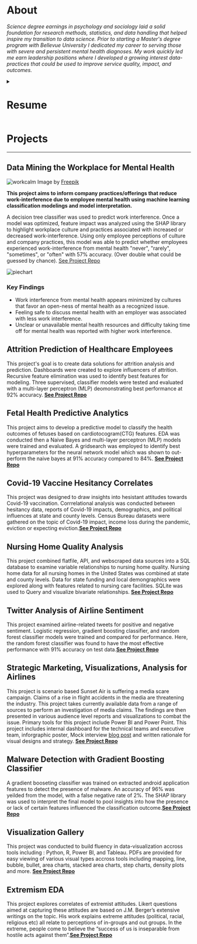 # About
*Science degree earnings in psychology and sociology laid a solid foundation for research methods, statistics, and data handling that helped inspire my transition to data science. Prior to starting a Master's degree program with Bellevue University I dedicated my career to serving those with severe and persistent mental health diagnoses. My work quickly led me earn leadership positions where I developed a growing interest data-practices that could be used to improve service quality, impact, and outcomes.*

<details markdown="1">
   <summary><H1>Resume</H1></summary>  
    
   ## Technical Skills  
   
   ---
   
   **Languages:** Python, R, SQL  
   **Software:** Tableau, Power BI, Excel, Hadoop, Spark, HBase  
   **Methods:** Statistics, data mining, web-scraping, cleaning, transformation, machine learning, visualization, dashboarding.
   
   ## Education  
   
   ---
   
   M.S. Data Science  
   B.S. Sociology   
   B.S. Psychology   
   
## Work Experience  

---

### Data Analyst Intern @ DataNicely
*Omaha, NE ( Jan 2024 - Present)*
* Provision of ad-hoc data cleaning, transformation, and reporting to meet client needs. 
* Automated file cleaning and transformation with Power Query and Power BI to reduce labor and data redundancy.
* Repaired/reformatted existing Tableau dashboard solutions to improve performance and consistency.

### Research Analyst @ United Way of the Midlands
*Omaha, NE ( June 2023 - Oct 2023)*
* Identified Omaha area service gaps through team-based, qualitative, meta-analysis and coding of external reports.
* Analyzed internal 211 caller data to identify intersection of top needs with top unmet needs.
* Influenced grantmaking changes through reporting on post-covid philanthropic trends and non-profit feedback. 
* Co-Authorship of their 2023 Community Needs Assessment and full authorship of assigned blogs. 
* Used Excel, Python, and Power BI to perform ad hoc analysis on volunteer engagement and donation.
  
</details>    

# Projects

 ---

## Data Mining the Workplace for Mental Health

![workcalm](/docs/assets/img/workcalm2.jpg) Image by <a href="https://www.freepik.com/free-vector/organic-flat-business-person-meditating_13404860.htm#query=work%20stress%20illustration&position=0&from_view=keyword&track=ais&uuid=54d997d2-295c-4bbf-b840-bd90d710e3cf">Freepik</a>

**This project aims to inform company practices/offerings that reduce work-interference due to employee mental health using machine learning classification modelings and model interpretation.**
  
A decision tree classifier was used to predict work interference. Once a model was optimized, feature impact was analyzed using the SHAP library to highlight workplace culture and practices associated with increased or decreased work-interference. Using only employee perceptions of culture and company practices, this model was able to predict whether employees experienced work-interference from mental health "never", "rarely", "sometimes", or "often" with 57% accuracy. (Over double what could be guessed by chance). [See Project Repo](https://github.com/halepino/WorkplaceCulture_DataMining)

![piechart](/docs/assets/img/datamining_pie.png)  
 
### Key Findings 
* Work interference from mental health appears minimized by cultures that favor an open-ness of mental health as a recognized issue.
* Feeling safe to discuss mental health with an employer was associated with less work interference.
* Unclear or unavailable mental health resources and difficulty taking time off for mental health was reported with higher work interference.

## Attrition Prediction of Healthcare Employees
This project's goal is to create data solutions for attrition analysis and prediction. Dashboards were created to explore influencers of attrition. Recursive feature elimination was used to identify best features for modeling. Three supervised, classifier models were tested and evaluated with a multi-layer perceptron (MLP) deomonstrating best performance at 92% accuracy. **[See Project Repo](https://github.com/halepino/HealthcareEmployeeAttrition_PredictiveAnalytics)**

## Fetal Health Predictive Analytics
This project aims to develop a predictive model to classify the health outcomes of fetuses based on cardiotocogram(CTG) features. EDA was conducted then a Naive Bayes and multi-layer perceptron (MLP) models were trained and evaluated. A gridsearch was employed to identify best hyperparameters for the neural network model which was shown to out-perform the naive bayes at 91% accuracy compared to 84%. **[See Project Repo](https://github.com/halepino/FetalHealth_PredictiveAnalytics/tree/main)**

## Covid-19 Vaccine Hesitancy Correlates
This project was designed to draw insights into hesistant attitudes towards Covid-19 vaccination. Corrrelational analysis was conducted between hesitancy data, reports of Covid-19 impacts, demographics, and political influences at state and county levels. Census Bureau datasets were gathered on the topic of Covid-19 impact, income loss during the pandemic, eviction or expecting eviction.**[See Project Repo](https://github.com/halepino/Covid19Vaccine_Hesitancy_Correlational_Analysis)**

## Nursing Home Quality Analysis
This project combined flatfile, API, and webscraped data sources into a SQL database to examine variable relationships to nursing home quality. Nursing home data for all nursing homes in the United States was combined at state and county levels. Data for state funding and local demongraphics were explored along with features related to nursing care facilities. SQLite was used to Query and visualize bivariate relationships. **[See Project Repo](https://github.com/halepino/Nursing_Home_Quality_Analysis/tree/main)**

## Twitter Analysis of Airline Sentiment
This project examined airline-related tweets for positive and negative sentiment. Logistic regression, gradient boosting classifier, and random forest classifier models were trained and compared for performance. Here, the random forest classifier was found to have the most effective performance with 91% accuracy on test data.**[See Project Repo](https://github.com/halepino/AirlineTweets_SentimentAnalysis)**

## Strategic Marketing, Visualizations, Analysis for Airlines
This project is scenario based Sunset Air is suffering a media scare campaign. Claims of a rise in flight accidents in the media are threatening the industry. This project takes currently available data from a range of sources to perform an investigation of media claims. The findings are then presented in various audience level reports and visualizations to combat the issue. Primary tools for this project include Power BI and Power Point. This project includes internal dashboard for the technical teams and executive team, inforgraphic poster, Mock interview [blog post](https://hpfdatalore.wixsite.com/travelnewz/post/read-this-blog-if-you-want-to-live) and written rationale for visual designs and strategy. **[See Project Repo](https://github.com/halepino/AirlineStrategicMarketing_PowerBI)**

## Malware Detection with Gradient Boosting Classifier
A gradient booseting classifier was trained on extracted android application features to detect the presence of malware. An accuracy of 96% was yeilded from the model, with a false negative rate of 2%. The SHAP library was used to interpret the final model to pool insights into how the presence or lack of certain features influenced the classification outcome.**[See Project Repo](https://github.com/halepino/MalwareDetection_GradientBoostingCLF)** 

## Visualization Gallery
This project was conducted to build fluency in data-visualization accross tools including : Python, R, Power BI, and Tableau. PDFs are provided for easy viewing of various visual types accross tools including mapping, line, bubble, bullet, area charts, stacked area charts, step charts, density plots and more. **[See Project Repo](https://github.com/halepino/Visualizations_Gallery)**

## Extremism EDA
This project explores correlates of extremist attitudes. Likert questions aimed at capturing these attitudes are based on J.M. Berger’s extensive writings on the topic. His work explains extreme attitudes (political, racial, religious etc) all relate to perceptions of in-groups and out groups. In the extreme, people come to believe the “success of us is inseparable from hostile acts against them”.**[See Project Repo](https://github.com/halepino/Extremism_EDA)**
